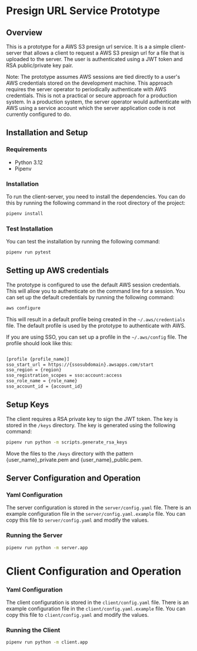 # Presign URL Service Prototype

## Overview
This is a prototype for a AWS S3 presign url service. It is a a simple client-server that allows a client to request a AWS S3 presign url for a file that is uploaded to the server. The user is authenticated using a JWT token and RSA public/private key pair.

Note: The prototype assumes AWS sessions are tied directly to a user's AWS credentials stored on the development machine. This approach requires the server operator to periodically authenticate with AWS credentials. This is not a practical or secure approach for a production system. In a production system, the server operator would authenticate with AWS using a service account which the server application code is not currently configured to do.

## Installation and Setup

### Requirements
- Python 3.12
- Pipenv

### Installation
To run the client-server, you need to install the dependencies. You can do this by running the following command in the root directory of the project:
```bash
pipenv install
```

### Test Installation
You can test the installation by running the following command:
```bash
pipenv run pytest
```

## Setting up AWS credentials
The prototype is configured to use the default AWS session credentials. This will allow you to authenticate on the command line for a session. You can set up the default credentials by running the following command:

```bash
aws configure
```

This will result in a default profile being created in the `~/.aws/credentials` file. The default profile is used by the prototype to authenticate with AWS.

If you are using SSO, you can set up a profile in the `~/.aws/config` file. The profile should look like this:
```bash

[profile {profile_name}]
sso_start_url = https://{ssosubdomain}.awsapps.com/start
sso_region = {region}
sso_registration_scopes = sso:account:access
sso_role_name = {role_name}
sso_account_id = {account_id}
``` 

## Setup Keys
The client requires a RSA private key to sign the JWT token. The key is stored in the `/keys` directory. The key is generated using the following command:

```bash
pipenv run python -m scripts.generate_rsa_keys
```
Move the files to the `/keys` directory with the pattern {user_name}_private.pem and {user_name}_public.pem.

## Server Configuration and Operation

### Yaml Configuration
The server configuration is stored in the `server/config.yaml` file. There is an example configuration file in the `server/config.yaml.example` file. You can copy this file to `server/config.yaml` and modify the values.

### Running the Server
```bash
pipenv run python -m server.app
```

# Client Configuration and Operation

### Yaml Configuration
The client configuration is stored in the `client/config.yaml` file. There is an example configuration file in the `client/config.yaml.example` file. You can copy this file to `client/config.yaml` and modify the values.

### Running the Client
```bash
pipenv run python -m client.app
```





